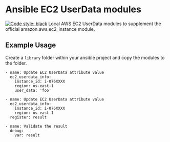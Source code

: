 # Ansible EC2 UserData modules
[![Code style: black](https://img.shields.io/badge/code%20style-black-000000.svg)](https://github.com/psf/black)
Local AWS EC2 UserData modules to supplement the official amazon.aws.ec2_instance module. 

## Example Usage
Create a `library` folder within your ansible project and copy the modules to the folder.

````
- name: Update EC2 UserData attribute value
  ec2_userdata_info:
    instance_id: i-076XXXX
    region: us-east-1
    user_data: 'foo'

- name: Update EC2 UserData attribute value
  ec2_userdata_info:
    instance_id: i-076XXXX
    region: us-east-1
  register: result

- name: Validate the result
  debug:
    var: result
````